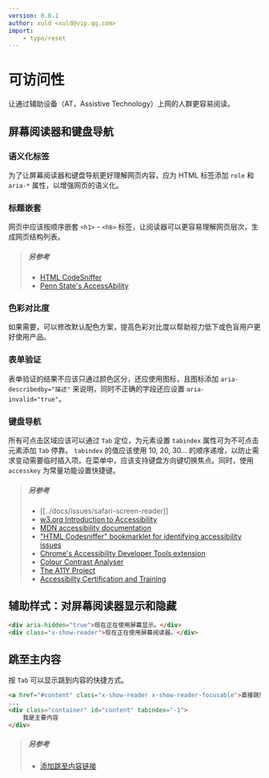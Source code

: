 ```yaml
---
version: 0.0.1
author: xuld <xuld@vip.qq.com>
import:
    - typo/reset
---
```

# 可访问性
让通过辅助设备（AT，Assistive Technology）上网的人群更容易阅读。

## 屏幕阅读器和键盘导航

### 语义化标签
为了让屏幕阅读器和键盘导航更好理解网页内容，应为 HTML 标签添加 `role` 和 `aria-*` 属性，以增强网页的语义化。

### 标题嵌套
网页中应该按顺序嵌套 `<h1>` - `<h6>` 标签，让阅读器可以更容易理解网页层次，生成网页结构列表。

> ##### 另参考
> - [HTML CodeSniffer](http://squizlabs.github.io/HTML_CodeSniffer/Standards/Section508/)
> - [Penn State's AccessAbility](http://accessibility.psu.edu/headings)

### 色彩对比度
如果需要，可以修改默认配色方案，提高色彩对比度以帮助视力低下或色盲用户更好使用产品。

### 表单验证
表单验证的结果不应该只通过颜色区分，还应使用图标，且图标添加 `aria-describedby="描述"` 来说明，同时不正确的字段还应设置 `aria-invalid="true"`。

### 键盘导航
所有可点击区域应该可以通过 `Tab` 定位，为元素设置 `tabindex` 属性可为不可点击元素添加 `Tab` 停靠。 `tabindex` 的值应该使用 10, 20, 30... 的顺序递增，以防止需求变动需要临时插入项。在菜单中，应该支持键盘方向键切换焦点。同时，使用 `accesskey` 为常量功能设置快捷键。

> ##### 另参考
> - [[../docs/issues/safari-screen-reader]]
> - [w3.org Introduction to Accessibility](http://www.w3.org/WAI/intro/accessibility.php)
> - [MDN accessibility documentation](https://developer.mozilla.org/zh-CN/docs/Accessibility)
> - ["HTML Codesniffer" bookmarklet for identifying accessibility issues](https://github.com/squizlabs/HTML_CodeSniffer)
> - [Chrome's Accessibility Developer Tools extension](https://chrome.google.com/webstore/detail/accessibility-developer-t/fpkknkljclfencbdbgkenhalefipecmb?hl=en)
> - [Colour Contrast Analyser](http://www.paciellogroup.com/resources/contrastanalyser/)
> - [The A11Y Project](http://a11yproject.com)
> - [Accessibilty Certification and Training](http://webaim.org)

## 辅助样式：对屏幕阅读器显示和隐藏
```html demo
<div aria-hidden="true">现在正在使用屏幕显示。</div>
<div class="x-show-reader">现在正在使用屏幕阅读器。</div>
```

## 跳至主内容
按 `Tab` 可以显示跳到内容的快捷方式。

```html demo
<a href="#content" class="x-show-reader x-show-reader-focusable">直接跳到内容</a>
...
<div class="container" id="content" tabindex="-1">
    我是主要内容
</div>
```

> ##### 另参考
> - [添加跳至内容链接](http://www.w3.org/TR/2013/NOTE-WCAG20-TECHS-20130905/G1)
